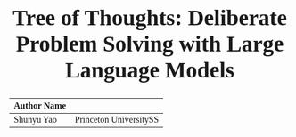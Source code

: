 <div style = "font-family : 'Times New Roman'; font-size: 20px;">

<div align="center">

# Tree of Thoughts: Deliberate Problem Solving with Large Language Models

| Author Name | |
| - | - |
| Shunyu Yao | Princeton UniversitySS |

</div>